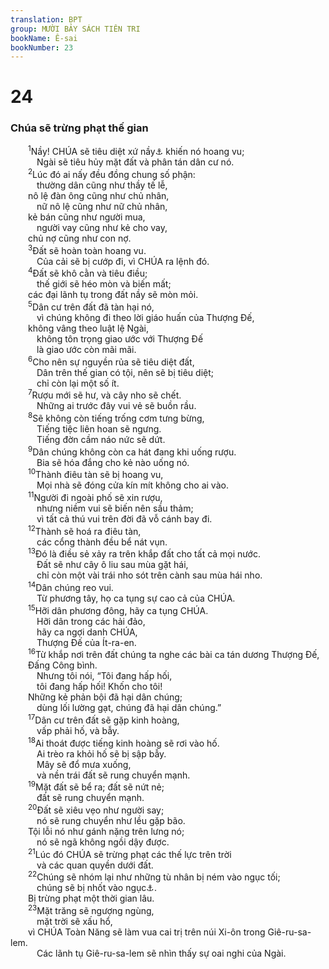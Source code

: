 ```yaml
---
translation: BPT
group: MƯỜI BẢY SÁCH TIÊN TRI
bookName: Ê-sai 
bookNumber: 23
---
```


<div class="title"><h1>24</h1><h3>Chúa sẽ trừng phạt thế gian</h3></div>
<span class="verse es_24_1">  <sup>1</sup>Nầy! CHÚA sẽ tiêu diệt xứ nầy<a data-toggle="tooltip" data-placement="bottom" title="Hay “đất.”">⚓</a> khiến nó hoang vu;<br/>   Ngài sẽ tiêu hủy mặt đất và phân tán dân cư nó.<br/></span>
<span class="verse es_24_2">  <sup>2</sup>Lúc đó ai nấy đều đồng chung số phận:<br/>   thường dân cũng như thầy tế lễ,<br/>  nô lệ đàn ông cũng như chủ nhân,<br/>   nữ nô lệ cũng như nữ chủ nhân,<br/>  kẻ bán cũng như người mua,<br/>   người vay cũng như kẻ cho vay,<br/>  chủ nợ cũng như con nợ.<br/></span>
<span class="verse es_24_3">  <sup>3</sup>Đất sẽ hoàn toàn hoang vu.<br/>   Của cải sẽ bị cướp đi, vì CHÚA ra lệnh đó.<br/></span>
<span class="verse es_24_4">  <sup>4</sup>Đất sẽ khô cằn và tiêu điều;<br/>   thế giới sẽ héo mòn và biến mất;<br/>  các đại lãnh tụ trong đất nầy sẽ mòn mỏi.<br/></span>
<span class="verse es_24_5">  <sup>5</sup>Dân cư trên đất đã tàn hại nó,<br/>   vì chúng không đi theo lời giáo huấn của Thượng Đế,<br/>  không vâng theo luật lệ Ngài,<br/>   không tôn trọng giao ước với Thượng Đế<br/>   là giao ước còn mãi mãi.<br/></span>
<span class="verse es_24_6">  <sup>6</sup>Cho nên sự nguyền rủa sẽ tiêu diệt đất,<br/>   Dân trên thế gian có tội, nên sẽ bị tiêu diệt;<br/>   chỉ còn lại một số ít.<br/></span>
<span class="verse es_24_7">  <sup>7</sup>Rượu mới sẽ hư, và cây nho sẽ chết.<br/>   Những ai trước đây vui vẻ sẽ buồn rầu.<br/></span>
<span class="verse es_24_8">  <sup>8</sup>Sẽ không còn tiếng trống cơm tưng bừng,<br/>   Tiếng tiệc liên hoan sẽ ngưng.<br/>   Tiếng đờn cầm náo nức sẽ dứt.<br/></span>
<span class="verse es_24_9">  <sup>9</sup>Dân chúng không còn ca hát đang khi uống rượu.<br/>   Bia sẽ hóa đắng cho kẻ nào uống nó.<br/></span>
<span class="verse es_24_10">  <sup>10</sup>Thành điêu tàn sẽ bị hoang vu,<br/>   Mọi nhà sẽ đóng cửa kín mít không cho ai vào.<br/></span>
<span class="verse es_24_11">  <sup>11</sup>Người đi ngoài phố sẽ xin rượu,<br/>   nhưng niềm vui sẽ biến nên sầu thảm;<br/>   vì tất cả thú vui trên đời đã vỗ cánh bay đi.<br/></span>
<span class="verse es_24_12">  <sup>12</sup>Thành sẽ hoá ra điêu tàn,<br/>   các cổng thành đều bể nát vụn.<br/></span>
<span class="verse es_24_13">  <sup>13</sup>Đó là điều sẻ xảy ra trên khắp đất cho tất cả mọi nước.<br/>   Đất sẽ như cây ô liu sau mùa gặt hái,<br/>   chỉ còn một vài trái nho sót trên cành sau mùa hái nho.<br/></span>
<span class="verse es_24_14">  <sup>14</sup>Dân chúng reo vui.<br/>   Từ phương tây, họ ca tụng sự cao cả của CHÚA.<br/></span>
<span class="verse es_24_15">  <sup>15</sup>Hỡi dân phương đông, hãy ca tụng CHÚA.<br/>   Hỡi dân trong các hải đảo,<br/>   hãy ca ngợi danh CHÚA,<br/>   Thượng Đế của Ít-ra-en.<br/></span>
<span class="verse es_24_16">  <sup>16</sup>Từ khắp nơi trên đất chúng ta nghe các bài ca tán dương Thượng Đế,<br/>  Đấng Công bình.<br/>   Nhưng tôi nói, “Tôi đang hấp hối,<br/>   tôi đang hấp hối! Khốn cho tôi!<br/>  Những kẻ phản bội đã hại dân chúng;<br/>   dùng lối lường gạt, chúng đã hại dân chúng.”<br/></span>
<span class="verse es_24_17">  <sup>17</sup>Dân cư trên đất sẽ gặp kinh hoàng,<br/>   vấp phải hố, và bẫy.<br/></span>
<span class="verse es_24_18">  <sup>18</sup>Ai thoát được tiếng kinh hoàng sẽ rơi vào hố.<br/>   Ai trèo ra khỏi hố sẽ bị sập bẫy.<br/>   Mây sẽ đổ mưa xuống,<br/>   và nền trái đất sẽ rung chuyển mạnh.<br/></span>
<span class="verse es_24_19">  <sup>19</sup>Mặt đất sẽ bể ra; đất sẽ nứt nẻ;<br/>   đất sẽ rung chuyển mạnh.<br/></span>
<span class="verse es_24_20">  <sup>20</sup>Đất sẽ xiêu vẹo như người say;<br/>   nó sẽ rung chuyển như lều gặp bão.<br/>  Tội lỗi nó như gánh nặng trên lưng nó;<br/>   nó sẽ ngã không ngồi dậy được.<br/></span>
<span class="verse es_24_21">  <sup>21</sup>Lúc đó CHÚA sẽ trừng phạt các thế lực trên trời<br/>   và các quan quyền dưới đất.<br/></span>
<span class="verse es_24_22">  <sup>22</sup>Chúng sẽ nhóm lại như những tù nhân bị ném vào ngục tối;<br/>   chúng sẽ bị nhốt vào ngục<a data-toggle="tooltip" data-placement="bottom" title="Đây có thể nghĩa là “Sê-ôn,” mồ mả, hay nơi người chết ở.">⚓</a>.<br/>  Bị trừng phạt một thời gian lâu.<br/></span>
<span class="verse es_24_23">  <sup>23</sup>Mặt trăng sẽ ngượng ngùng,<br/>   mặt trời sẽ xấu hổ,<br/>  vì CHÚA Toàn Năng sẽ làm vua cai trị trên núi Xi-ôn trong Giê-ru-sa-lem.<br/>   Các lãnh tụ Giê-ru-sa-lem sẽ nhìn thấy sự oai nghi của Ngài.<br/></span>
